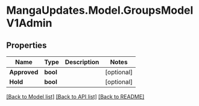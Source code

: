 # MangaUpdates.Model.GroupsModelV1Admin

## Properties

Name | Type | Description | Notes
------------ | ------------- | ------------- | -------------
**Approved** | **bool** |  | [optional] 
**Hold** | **bool** |  | [optional] 

[[Back to Model list]](../README.md#documentation-for-models) [[Back to API list]](../README.md#documentation-for-api-endpoints) [[Back to README]](../README.md)

